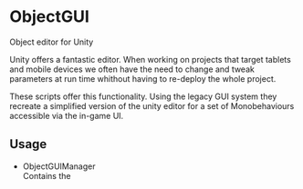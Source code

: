 # ObjectGUI
Object editor for Unity

Unity offers a fantastic editor. When working on projects that target tablets and mobile devices we often have the need to change and tweak parameters at run time whithout having to re-deploy the whole project.

These scripts offer this functionality. Using the legacy GUI system they recreate a simplified version of the unity editor for a set of Monobehaviours accessible via the in-game UI.

## Usage

* ObjectGUIManager  
   Contains the 
